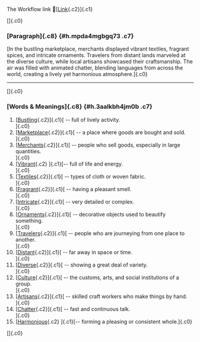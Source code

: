 The Workflow link
👏[[Link](https://www.google.com/url?q=http://www.google.com&sa=D&source=editors&ust=1757200674749719&usg=AOvVaw2Yuzkq1vjsTwoU8TjgY5Mc){.c2}]{.c1}

[]{.c0}

### [Paragraph]{.c8} {#h.mpda4mgbgq73 .c7}

[In the bustling marketplace, merchants displayed vibrant textiles,
fragrant spices, and intricate ornaments. Travelers from distant lands
marveled at the diverse culture, while local artisans showcased their
craftsmanship. The air was filled with animated chatter, blending
languages from across the world, creating a lively yet harmonious
atmosphere.]{.c0}

------------------------------------------------------------------------

[]{.c0}

### [Words & Meanings]{.c8} {#h.3aalkbh4jm0b .c7}

1.  [[Bustling](https://www.google.com/url?q=http://www.google.com&sa=D&source=editors&ust=1757200674750661&usg=AOvVaw2znpuloZuvd8rgTXiiBNou){.c2}]{.c1}[ --
    full of lively activity.\
    ]{.c0}
2.  [[Marketplace](https://www.google.com/url?q=http://www.google.com&sa=D&source=editors&ust=1757200674750848&usg=AOvVaw3rngAX6vUNbl5-00o5EeLk){.c2}]{.c1}[ --
    a place where goods are bought and sold.\
    ]{.c0}
3.  [[Merchants](https://www.google.com/url?q=http://www.google.com&sa=D&source=editors&ust=1757200674751030&usg=AOvVaw3QvIwoIrtf9VW_kLy87Wkt){.c2}]{.c1}[ --
    people who sell goods, especially in large quantities.\
    ]{.c0}
4.  [[Vibrant](https://www.google.com/url?q=http://www.google.com&sa=D&source=editors&ust=1757200674751222&usg=AOvVaw1IFpqNA9AZxediuWOmm81q){.c2}
    ]{.c1}[-- full of life and energy.\
    ]{.c0}
5.  [[Textiles](https://www.google.com/url?q=http://www.google.com&sa=D&source=editors&ust=1757200674751373&usg=AOvVaw0RJocvwR5OriWHt0EU3Kk_){.c2}]{.c1}[ --
    types of cloth or woven fabric.\
    ]{.c0}
6.  [[Fragrant](https://www.google.com/url?q=http://www.google.com&sa=D&source=editors&ust=1757200674751526&usg=AOvVaw0NP0QteDPMwKpHDHWiaWdp){.c2}]{.c1}[ --
    having a pleasant smell.\
    ]{.c0}
7.  [[Intricate](https://www.google.com/url?q=http://www.google.com&sa=D&source=editors&ust=1757200674751684&usg=AOvVaw3XYkRzN-YNW1dST-1osMGy){.c2}]{.c1}[ --
    very detailed or complex.\
    ]{.c0}
8.  [[Ornaments](https://www.google.com/url?q=http://www.google.com&sa=D&source=editors&ust=1757200674751836&usg=AOvVaw09tEPsw4h68_hLyWMwMAQl){.c2}]{.c1}[ --
    decorative objects used to beautify something.\
    ]{.c0}
9.  [[Travelers](https://www.google.com/url?q=http://www.google.com&sa=D&source=editors&ust=1757200674752017&usg=AOvVaw2RQts5w0CPi6A4XgXxH8X7){.c2}]{.c1}[ --
    people who are journeying from one place to another.\
    ]{.c0}
10. [[Distant](https://www.google.com/url?q=http://www.google.com&sa=D&source=editors&ust=1757200674752204&usg=AOvVaw3Ue1iAX_oFr_PmlV13BXM1){.c2}]{.c1}[ --
    far away in space or time.\
    ]{.c0}
11. [[Diverse](https://www.google.com/url?q=http://www.google.com&sa=D&source=editors&ust=1757200674752370&usg=AOvVaw0oC7cVVDgt22C9137Od2cZ){.c2}]{.c1}[ --
    showing a great deal of variety.\
    ]{.c0}
12. [[Culture](https://www.google.com/url?q=http://www.google.com&sa=D&source=editors&ust=1757200674752527&usg=AOvVaw0iOQaWmhBnpyRdXyfyaHkc){.c2}]{.c1}[ --
    the customs, arts, and social institutions of a group.\
    ]{.c0}
13. [[Artisans](https://www.google.com/url?q=http://www.google.com&sa=D&source=editors&ust=1757200674752713&usg=AOvVaw0IHpXaPk769wt8N9nh8xCx){.c2}]{.c1}[ --
    skilled craft workers who make things by hand.\
    ]{.c0}
14. [[Chatter](https://www.google.com/url?q=http://www.google.com&sa=D&source=editors&ust=1757200674752885&usg=AOvVaw3N7-TCXnukWTq5v-Qu3Tps){.c2}]{.c1}[ --
    fast and continuous talk.\
    ]{.c0}
15. [[Harmonious](https://www.google.com/url?q=http://www.google.com&sa=D&source=editors&ust=1757200674753051&usg=AOvVaw0RSpzB4_8qt2u9cKWrTM1g){.c2}
    ]{.c1}[-- forming a pleasing or consistent whole.]{.c0}

[]{.c0}
